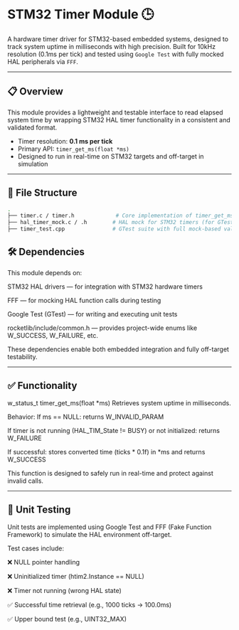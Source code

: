 # STM32 Timer Module 🕒

A hardware timer driver for STM32-based embedded systems, designed to track system uptime in milliseconds with high precision. Built for 10kHz resolution (0.1ms per tick) and tested using `Google Test` with fully mocked HAL peripherals via `FFF`.

---

## 📋 Overview

This module provides a lightweight and testable interface to read elapsed system time by wrapping STM32 HAL timer functionality in a consistent and validated format.

- Timer resolution: **0.1 ms per tick**
- Primary API: `timer_get_ms(float *ms)`
- Designed to run in real-time on STM32 targets and off-target in simulation

---

## 🧱 File Structure

```bash
.
├── timer.c / timer.h             # Core implementation of timer_get_ms
├── hal_timer_mock.c / .h        # HAL mock for STM32 timers (for GTest)
├── timer_test.cpp               # GTest suite with full mock-based validation
```

## 🛠 Dependencies
This module depends on:

STM32 HAL drivers — for integration with STM32 hardware timers

FFF — for mocking HAL function calls during testing

Google Test (GTest) — for writing and executing unit tests

rocketlib/include/common.h — provides project-wide enums like W_SUCCESS, W_FAILURE, etc.

These dependencies enable both embedded integration and fully off-target testability.

---

## ✅ Functionality
w_status_t timer_get_ms(float *ms)
Retrieves system uptime in milliseconds.

Behavior:
If ms == NULL: returns W_INVALID_PARAM

If timer is not running (HAL_TIM_State != BUSY) or not initialized: returns W_FAILURE

If successful: stores converted time (ticks * 0.1f) in *ms and returns W_SUCCESS

This function is designed to safely run in real-time and protect against invalid calls.

---

## 🧪 Unit Testing
Unit tests are implemented using Google Test and FFF (Fake Function Framework) to simulate the HAL environment off-target.

Test cases include:

❌ NULL pointer handling

❌ Uninitialized timer (htim2.Instance == NULL)

❌ Timer not running (wrong HAL state)

✅ Successful time retrieval (e.g., 1000 ticks → 100.0ms)

✅ Upper bound test (e.g., UINT32_MAX)
